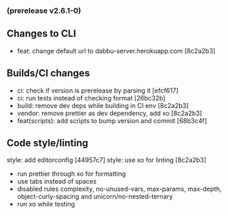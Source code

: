 ### (prerelease v2.6.1-0)

## Changes to CLI

- feat: change default url to dabbu-server.herokuapp.com [8c2a2b3]

## Builds/CI changes

- ci: check if version is prerelease by parsing it [efcf617]
- ci: run tests instead of checking format [26bc32b]
- build: remove dev deps while building in CI env [8c2a2b3]
- vendor: remove prettier as dev dependency, add xo [8c2a2b3]
- feat(scripts): add scripts to bump version and commit [68b3c4f]

## Code style/linting

style: add editorconfig [44957c7]
style: use xo for linting [8c2a2b3]
- run prettier through xo for formatting
- use tabs instead of spaces
- disabled rules complexity, no-unused-vars, max-params, max-depth,
object-curly-spacing and unicorn/no-nested-ternary
- run xo while testing
